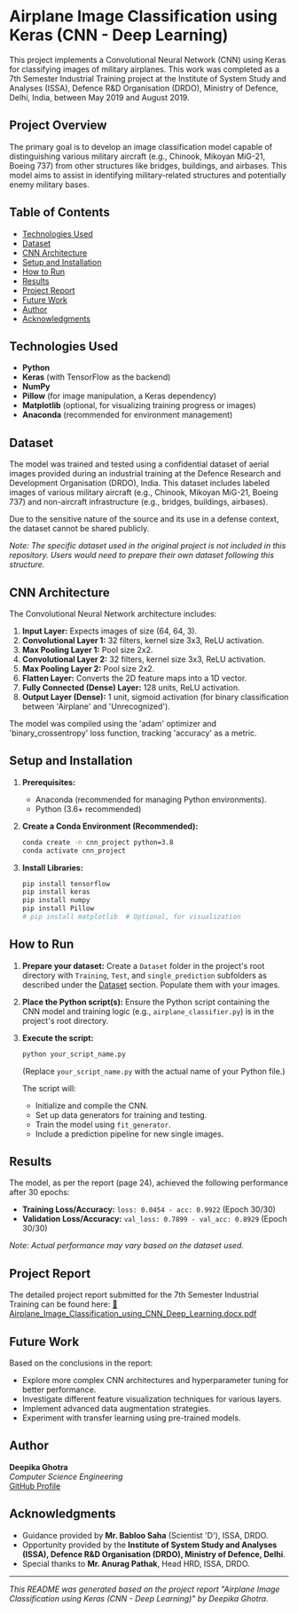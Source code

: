 # Airplane Image Classification using Keras (CNN - Deep Learning)

This project implements a Convolutional Neural Network (CNN) using Keras for classifying images of military airplanes. This work was completed as a 7th Semester Industrial Training project at the Institute of System Study and Analyses (ISSA), Defence R&D Organisation (DRDO), Ministry of Defence, Delhi, India, between May 2019 and August 2019.

## Project Overview
The primary goal is to develop an image classification model capable of distinguishing various military aircraft (e.g., Chinook, Mikoyan MiG-21, Boeing 737) from other structures like bridges, buildings, and airbases. This model aims to assist in identifying military-related structures and potentially enemy military bases.

## Table of Contents
- [Technologies Used](#technologies-used)
- [Dataset](#dataset)
- [CNN Architecture](#cnn-architecture)
- [Setup and Installation](#setup-and-installation)
- [How to Run](#how-to-run)
- [Results](#results)
- [Project Report](#project-report)
- [Future Work](#future-work)
- [Author](#author)
- [Acknowledgments](#acknowledgments)

## Technologies Used
* **Python**
* **Keras** (with TensorFlow as the backend)
* **NumPy**
* **Pillow** (for image manipulation, a Keras dependency)
* **Matplotlib** (optional, for visualizing training progress or images)
* **Anaconda** (recommended for environment management)

## Dataset

The model was trained and tested using a confidential dataset of aerial images provided during an industrial training at the Defence Research and Development Organisation (DRDO), India. This dataset includes labeled images of various military aircraft (e.g., Chinook, Mikoyan MiG-21, Boeing 737) and non-aircraft infrastructure (e.g., bridges, buildings, airbases).

Due to the sensitive nature of the source and its use in a defense context, the dataset cannot be shared publicly.

*Note: The specific dataset used in the original project is not included in this repository. Users would need to prepare their own dataset following this structure.*

## CNN Architecture
The Convolutional Neural Network architecture includes:
1.  **Input Layer:** Expects images of size (64, 64, 3).
2.  **Convolutional Layer 1:** 32 filters, kernel size 3x3, ReLU activation.
3.  **Max Pooling Layer 1:** Pool size 2x2.
4.  **Convolutional Layer 2:** 32 filters, kernel size 3x3, ReLU activation.
5.  **Max Pooling Layer 2:** Pool size 2x2.
6.  **Flatten Layer:** Converts the 2D feature maps into a 1D vector.
7.  **Fully Connected (Dense) Layer:** 128 units, ReLU activation.
8.  **Output Layer (Dense):** 1 unit, sigmoid activation (for binary classification between 'Airplane' and 'Unrecognized').

The model was compiled using the 'adam' optimizer and 'binary_crossentropy' loss function, tracking 'accuracy' as a metric.

## Setup and Installation
1.  **Prerequisites:**
    * Anaconda (recommended for managing Python environments).
    * Python (3.6+ recommended)

2.  **Create a Conda Environment (Recommended):**
    ```bash
    conda create -n cnn_project python=3.8
    conda activate cnn_project
    ```

3.  **Install Libraries:**
    ```bash
    pip install tensorflow
    pip install keras
    pip install numpy
    pip install Pillow
    # pip install matplotlib  # Optional, for visualization
    ```

## How to Run
1.  **Prepare your dataset:** Create a `Dataset` folder in the project's root directory with `Training`, `Test`, and `single_prediction` subfolders as described under the [Dataset](#dataset) section. Populate them with your images.

2.  **Place the Python script(s):** Ensure the Python script containing the CNN model and training logic (e.g., `airplane_classifier.py`) is in the project's root directory.

3.  **Execute the script:**
    ```bash
    python your_script_name.py
    ```
    (Replace `your_script_name.py` with the actual name of your Python file.)

    The script will:
    * Initialize and compile the CNN.
    * Set up data generators for training and testing.
    * Train the model using `fit_generator`.
    * Include a prediction pipeline for new single images.

## Results
The model, as per the report (page 24), achieved the following performance after 30 epochs:
* **Training Loss/Accuracy:** `loss: 0.0454 - acc: 0.9922` (Epoch 30/30)
* **Validation Loss/Accuracy:** `val_loss: 0.7899 - val_acc: 0.8929` (Epoch 30/30)

*Note: Actual performance may vary based on the dataset used.*

## Project Report
The detailed project report submitted for the 7th Semester Industrial Training can be found here:
[📄 Airplane_Image_Classification_using_CNN_Deep_Learning.docx.pdf](https://github.com/Deepikag8/Airplane-Image-Classification/blob/main/Airplane_Image_Classification_using_CNN_Deep_Learning.docx.pdf)

## Future Work
Based on the conclusions in the report:
* Explore more complex CNN architectures and hyperparameter tuning for better performance.
* Investigate different feature visualization techniques for various layers.
* Implement advanced data augmentation strategies.
* Experiment with transfer learning using pre-trained models.

## Author
**Deepika Ghotra**  
*Computer Science Engineering*  
[GitHub Profile](https://github.com/Deepikag8)

## Acknowledgments
* Guidance provided by **Mr. Babloo Saha** (Scientist 'D'), ISSA, DRDO.
* Opportunity provided by the **Institute of System Study and Analyses (ISSA), Defence R&D Organisation (DRDO), Ministry of Defence, Delhi**.
* Special thanks to **Mr. Anurag Pathak**, Head HRD, ISSA, DRDO.

---

*This README was generated based on the project report "Airplane Image Classification using Keras (CNN - Deep Learning)" by Deepika Ghotra.*
